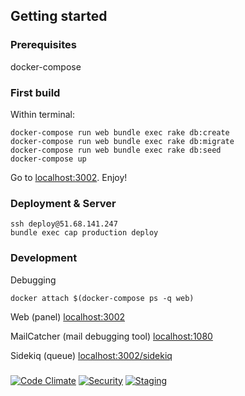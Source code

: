 ## Getting started

### Prerequisites

docker-compose

### First build

Within terminal:
```docker-compose build
docker-compose run web bundle exec rake db:create
docker-compose run web bundle exec rake db:migrate
docker-compose run web bundle exec rake db:seed
docker-compose up

```

Go to [localhost:3002](http://localhost:3002). Enjoy!

### Deployment & Server

```
ssh deploy@51.68.141.247
bundle exec cap production deploy
```


### Development

Debugging
```
docker attach $(docker-compose ps -q web)
```

Web (panel) [localhost:3002](http://localhost:3002)

MailCatcher (mail debugging tool) [localhost:1080](http://localhost:1080)

Sidekiq (queue) [localhost:3002/sidekiq](http://localhost:3002/sidekiq)


###

[![Code Climate](https://codeclimate.com/github/regedarek/kw-app.svg)](https://codeclimate.com/github/regedarek/kw-app)
[![Security](https://hakiri.io/github/regedarek/kw-app/master.svg)](https://hakiri.io/github/regedarek/kw-app/master)
[![Staging](https://kw-app-staging.herokuapp.com)](https://kw-app-staging.herokuapp.com)
